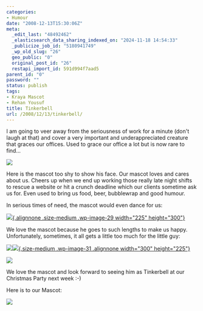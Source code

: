 ```yaml
---
categories:
- Humour
date: "2008-12-13T15:30:06Z"
meta:
  _edit_last: "48492462"
  _elasticsearch_data_sharing_indexed_on: "2024-11-18 14:54:33"
  _publicize_job_id: "5180941749"
  _wp_old_slug: "26"
  geo_public: "0"
  original_post_id: "26"
  restapi_import_id: 591d994f7aad5
parent_id: "0"
password: ""
status: publish
tags:
- Kraya Mascot
- Rehan Yousuf
title: Tinkerbell
url: /2008/12/13/tinkerbell/
---
```


I am going to veer away from the seriousness of work for a minute (don\'t laugh
at that) and cover a very important and underappreciated creature that graces
our offices. Used to grace our office a lot but is now rare to find\...

[![](%7B%7Bsite.baseurl%7D%7D/assets/2008/12/the-mascot-225x300.png)](http://drone-ah.com/files/2008/12/the-mascot.png)

Here is the mascot too shy to show his face. Our mascot loves and cares about
us. Cheers up when we end up working those really late night shifts to rescue a
website or hit a crunch deadline which our clients sometime ask us for. Even
used to bring us food, beer, bubblewrap and good humour.

In serious times of need, the mascot would even dance for us:

[![](%7B%7Bsite.baseurl%7D%7D/assets/2008/12/dancing-mascot-225x300.png){.alignnone .size-medium .wp-image-29 width="225" height="300"}](http://drone-ah.com/files/2008/12/dancing-mascot.png)

We love the mascot because he goes to such lengths to make us happy.
Unfortunately, sometimes, it all gets a little too much for the little guy:

[![](%7B%7Bsite.baseurl%7D%7D/assets/2008/12/too-much-300x225.png)](http://drone-ah.com/files/2008/12/too-much.png)[![](%7B%7Bsite.baseurl%7D%7D/assets/2008/12/too-much-2-300x225.png){.size-medium .wp-image-31 .alignnone width="300" height="225"}](http://drone-ah.com/files/2008/12/too-much-2.png)

[![](%7B%7Bsite.baseurl%7D%7D/assets/2008/12/too-much-3-300x225.png)](http://drone-ah.com/files/2008/12/too-much-3.png)

We love the mascot and look forward to seeing him as Tinkerbell at our Christmas
Party next week :-)

Here is to our Mascot:

[![](%7B%7Bsite.baseurl%7D%7D/assets/2008/12/to-the-mascot-262x300.png)](http://drone-ah.com/files/2008/12/to-the-mascot.png)
